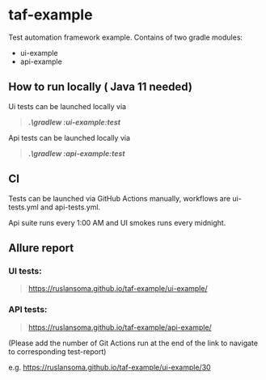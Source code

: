 # taf-example
Test automation framework example.
Contains of two gradle modules:
* ui-example
* api-example

## How to run locally ( Java 11 needed)
Ui tests can be launched locally via 
> ***.\gradlew :ui-example:test***

Api tests can be launched locally via 
> ***.\gradlew :api-example:test***

## CI
Tests can be launched via GitHub Actions manually, workflows are ui-tests.yml and api-tests.yml.

Api suite runs every 1:00 AM and UI smokes runs every midnight.

## Allure report 

### UI tests: 
> https://ruslansoma.github.io/taf-example/ui-example/ 
### API tests:
> https://ruslansoma.github.io/taf-example/api-example/

(Please add the number of Git Actions run at the end of the link to navigate to corresponding test-report)

e.g. https://ruslansoma.github.io/taf-example/ui-example/30 

